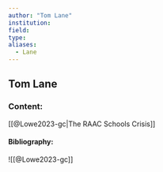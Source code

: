 ```yaml
---
author: "Tom Lane"
institution:
field:
type:
aliases:
  - Lane
---
```


## Tom Lane

### Content:
[[@Lowe2023-gc|The RAAC Schools Crisis]]

#### Bibliography:

![[@Lowe2023-gc]]
